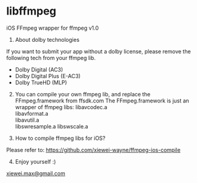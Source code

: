 libffmpeg
=========

iOS FFmpeg wrapper for ffmpeg v1.0


1) About dolby technologies

If you want to submit your app without a dolby license, please remove the following tech from your ffmpeg lib.

- Dolby Digital (AC3)
- Dolby Digital Plus (E-AC3)
- Dolby TrueHD (MLP)


2) You can compile your own ffmpeg lib, and replace the FFmpeg.framework from ffsdk.com
The FFmpeg.framework is just an wrapper of ffmpeg libs:
    libavcodec.a    
    libavformat.a   
    libavutil.a     
    libswresample.a 
    libswscale.a

3) How to compile ffmpeg libs for iOS?

Please refer to: https://github.com/xiewei-wayne/ffmpeg-ios-compile

4) Enjoy yourself :)


xiewei.max@gmail.com


